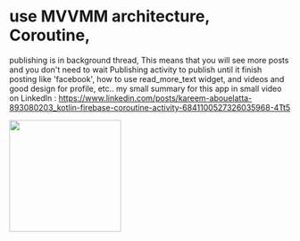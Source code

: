 # use MVVMM architecture, Coroutine,
publishing is in background thread, This means that you will see more posts and you don't need to wait Publishing activity to publish until it finish posting like 'facebook', 
how to use read_more_text widget, 
and videos and good design for profile, etc..
my small summary for this app in small video on LinkedIn : https://www.linkedin.com/posts/kareem-abouelatta-893080203_kotlin-firebase-coroutine-activity-6841100527326035968-4Tt5

<img src="https://user-images.githubusercontent.com/67482991/147862490-e8dca851-c23e-4e98-bdf1-e655f4d96973.jpeg" width="200">&nbsp;


